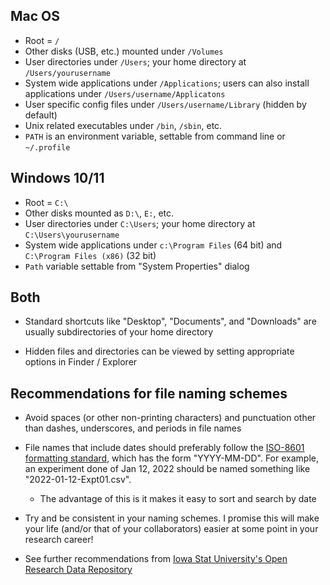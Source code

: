 ## Mac OS

* Root = `/`
* Other disks (USB, etc.) mounted under `/Volumes`
* User directories under `/Users`; your home directory at `/Users/yourusername`
* System wide applications under `/Applications`; users can also install applications under `/Users/username/Applicatons`
* User specific config files under `/Users/username/Library` (hidden by default)
* Unix related executables under `/bin`, `/sbin`, etc.
* `PATH` is an environment variable, settable from command line or `~/.profile`


## Windows 10/11

* Root = `C:\`
* Other disks mounted as `D:\`, `E:`, etc.
* User directories under `C:\Users`; your home directory at `C:\Users\yourusername`
* System wide applications under `c:\Program Files` (64 bit) and `C:\Program Files (x86)` (32 bit)
* `Path` variable settable from "System Properties" dialog


## Both

* Standard shortcuts like "Desktop", "Documents", and "Downloads" are usually subdirectories of your home directory
    
* Hidden files and directories can be viewed by setting appropriate options in Finder / Explorer

## Recommendations for file naming schemes

* Avoid spaces (or other non-printing characters) and punctuation other than dashes, underscores, and periods in file names

* File names that include dates should preferably follow the [ISO-8601 formatting standard](https://en.wikipedia.org/wiki/ISO_8601), which has the form "YYYY-MM-DD". For example, an experiment done of Jan 12, 2022 should be named something like "2022-01-12-Expt01.csv". 
    - The advantage of this is it makes it easy to sort and search by date

* Try and be consistent in your naming schemes. I promise this will make your life (and/or that of your collaborators) easier at some point in your research career!

* See further recommendations from [Iowa Stat University's Open Research Data Repository](https://instr.iastate.libguides.com/datashare/filenames)